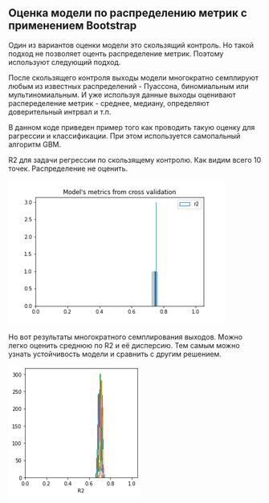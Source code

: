 ## Оценка модели по распределению метрик с применением Bootstrap

Один из вариантов оценки модели это скользящий контроль. Но такой подход не позволяет оценть распределение метрик. 
Поэтому используют следующий подход. 

После скользящего контроля выходы модели многократно семплируют любым из известных распределений - Пуассона, биномиальным или мультиномиальным.
И уже используя данные выходы оценивают распеределение метрик - среднее, медиану, определяют доверительный интрвал и т.п.

В данном коде приведен пример того как проводить такую оценку для рагрессии и классификации. При этом используется самопальный алгоритм GBM.

R2 для задачи регрессии по скользящему контролю. Как видим всего 10 точек. Распределение не оценить.

![](r2.png)

Но вот результаты многократного семплирования выходов. Можно легко оценить среднюю по R2 и её дисперсию. Тем самым можно узнать устойчивость модели и сравнить с другим решением.


![](r2_.png)
